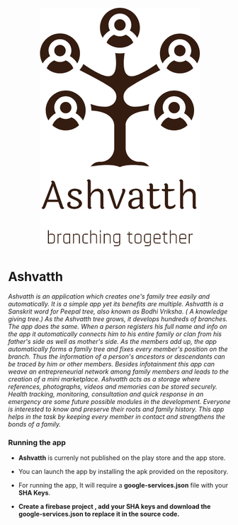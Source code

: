 <p align="center">
  <img src="assets/logo.png"/>
</p>

# Ashvatth

<em> Ashvatth is an application which creates one's family tree easily and automatically. It is a simple app yet its benefits are multiple. Ashvatth is a Sanskrit word for Peepal tree, also known as Bodhi Vriksha. ( A knowledge giving tree.) As the Ashvatth tree grows, it develops hundreds of branches. The app does the same. When a person registers his full name and info on the app it automatically connects him to his entire family or clan from his father's side as well as mother's side. As the members add up, the app automatically forms a family tree and fixes every member's position on the branch. Thus the information of a person's ancestors or descendants can be traced by him or other members. 
Besides infotainment this app can weave an entrepreneurial network among family members and leads to the creation of a mini marketplace. Ashvatth acts as a storage where references, photographs, videos and memories can be stored securely. Health tracking, monitoring, consultation and quick response in an emergency  are some  future possible modules in the development. Everyone is interested to know and preserve their roots and family history. This app helps in the task by keeping every member in contact and strengthens the bonds of a family.</em>


### Running the app

- <strong>Ashvatth</strong> is currenly not published on the play store and the app store. 

- You can launch the app by installing the apk provided on the repository.
- For running the app, It will require a <strong>google-services.json</strong> file with your <strong>SHA Keys</strong>.
- <strong> Create a firebase project , add your SHA keys and download the google-services.json to replace it in the source code. </strong>
